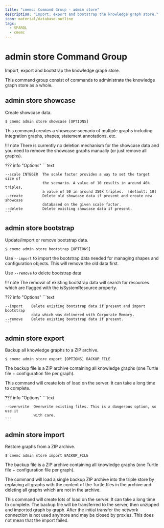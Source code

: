 ```yaml
---
title: "cmemc: Command Group - admin store"
description: "Import, export and bootstrap the knowledge graph store."
icon: material/database-outline
tags:
  - SPARQL
  - cmemc
---
```

# admin store Command Group
<!-- This file was generated - DO NOT CHANGE IT MANUALLY -->

Import, export and bootstrap the knowledge graph store.

This command group consist of commands to administrate the knowledge graph store as a whole.


## admin store showcase

Create showcase data.

```shell-session title="Usage"
$ cmemc admin store showcase [OPTIONS]
```




This command creates a showcase scenario of multiple graphs including integration graphs, shapes, statement annotations, etc.

!!! note
    There is currently no deletion mechanism for the showcase data and you need to remove the showcase graphs manually (or just remove all graphs).




??? info "Options"
    ```text

    --scale INTEGER  The scale factor provides a way to set the target size of
                     the scenario. A value of 10 results in around 40k triples,
                     a value of 50 in around 350k triples.  [default: 10]
    --create         Delete old showcase data if present and create new showcase
                     databased on the given scale factor.
    --delete         Delete existing showcase data if present.
    ```

## admin store bootstrap

Update/Import or remove bootstrap data.

```shell-session title="Usage"
$ cmemc admin store bootstrap [OPTIONS]
```




Use ``--import`` to import the bootstrap data needed for managing shapes and configuration objects. This will remove the old data first.

Use ``--remove`` to delete bootstrap data.

!!! note
    The removal of existing bootstrap data will search for resources which are flagged with the isSystemResource property.




??? info "Options"
    ```text

    --import    Delete existing bootstrap data if present and import bootstrap
                data which was delivered with Corporate Memory.
    --remove    Delete existing bootstrap data if present.
    ```

## admin store export

Backup all knowledge graphs to a ZIP archive.

```shell-session title="Usage"
$ cmemc admin store export [OPTIONS] BACKUP_FILE
```




The backup file is a ZIP archive containing all knowledge graphs (one Turtle file + configuration file per graph).

This command will create lots of load on the server. It can take a long time to complete.



??? info "Options"
    ```text

    --overwrite  Overwrite existing files. This is a dangerous option, so use it
                 with care.
    ```

## admin store import

Restore graphs from a ZIP archive.

```shell-session title="Usage"
$ cmemc admin store import BACKUP_FILE
```




The backup file is a ZIP archive containing all knowledge graphs  (one Turtle file + configuration file per graph).

The command will load a single backup ZIP archive into the triple store by replacing all graphs with the content of the Turtle files in the archive and deleting all graphs which are not in the archive.

This command will create lots of load on the server. It can take a long time to complete. The backup file will be transferred to the server, then unzipped and imported graph by graph. After the initial transfer the network connection is not used anymore and may be closed by proxies. This does not mean that the import failed.



